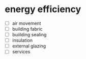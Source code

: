 # energy efficiency 

  - [ ] air movement
  - [ ] building fabric
  - [ ] buiilding sealing
  - [ ] insulation
  - [ ] external glazing
  - [ ] services
